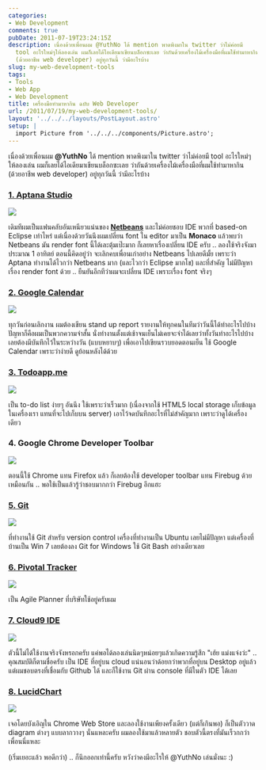 ```yaml
---
categories:
- Web Development
comments: true
pubDate: 2011-07-19T23:24:15Z
description: เนื่องด้วยเพื่อนผม @YuthNo ได้ mention พาดพิงมาใน twitter ว่าไม่ค่อยมี
  tool อะไรใหม่ๆให้ลองเล่น ผมก็เลยได้ไอเดียมาเขียนบล็อกซะเลย ว่ากันด้วยเครื่องไม้เครื่องมือที่ผมใช้ทำมาหากิน
  (ด้วยอาชีพ web developer) อยู่ทุกวันนี้ ว่ามีอะไรบ้าง
slug: my-web-development-tools
tags:
- Tools
- Web App
- Web Development
title: เครื่องมือทำมาหากิน ฉบับ Web Developer
url: /2011/07/19/my-web-development-tools/
layout: '../../../layouts/PostLayout.astro'
setup: |
  import Picture from '../../../components/Picture.astro';
---
```


เนื่องด้วยเพื่อนผม **@YuthNo** ได้ mention พาดพิงมาใน twitter ว่าไม่ค่อยมี tool อะไรใหม่ๆให้ลองเล่น ผมก็เลยได้ไอเดียมาเขียนบล็อกซะเลย ว่ากันด้วยเครื่องไม้เครื่องมือที่ผมใช้ทำมาหากิน (ด้วยอาชีพ web developer) อยู่ทุกวันนี้ ว่ามีอะไรบ้าง


### [1. Aptana Studio](http://www.aptana.com/)


[![](https://files.armno.in.th/uploads/2011/07/aptana.jpg)](https://files.armno.in.th/uploads/2011/07/aptana.jpg)

เดิมทีผมเป็นแฟนคลับอันเหนียวแน่นของ **[Netbeans](https://armno.in.th/2010/07/10/%e0%b9%81%e0%b8%99%e0%b8%b0%e0%b8%99%e0%b8%b3-netbeans-ide-%e0%b8%aa%e0%b8%b3%e0%b8%ab%e0%b8%a3%e0%b8%b1%e0%b8%9a%e0%b9%80%e0%b8%82%e0%b8%b5%e0%b8%a2%e0%b8%99%e0%b9%82%e0%b8%84%e0%b9%89%e0%b8%94-php/)** และไม่ค่อยชอบ IDE พวกที่ based-on Eclipse เท่าไหร่ แต่เนื่องด้วยวันนึงผมเปลี่ยน font ใน editor มาเป็น **Monaco** แล้วพบว่า Netbeans มัน render font นี้ได้เละตุ้มเป๊ะมาก ก็เลยหาเรื่องเปลี่ยน IDE ครับ .. ลองใช้จริงจังมาประมาณ 1 อาทิตย์ ตอนนี้คิดอยู่ว่า จะเลิกคบเพื่อนเก่าอย่าง Netbeans ไปเลยดีมั้ย เพราะว่า Aptana ทำงานได้ไวกว่า Netbeans มาก (และไวกว่า Eclipse มากโข) และที่สำคัญ ไม่มีปัญหาเรื่อง render font ด้วย .. ยืนยันอีกทีว่าผมจะเปลี่ยน IDE เพราะเรื่อง font จริงๆ


### [2. Google Calendar](http://calendar.google.com)


[![](https://files.armno.in.th/uploads/2011/07/gg_calendar.jpg)](https://files.armno.in.th/uploads/2011/07/gg_calendar.jpg)

ทุกวันก่อนเลิกงาน ผมต้องเขียน stand up report รายงานให้ทุกคนในทีมว่าวันนี้ได้ทำอะไรไปบ้าง ปัญหาก็คือผมเป็นพวกความจำสั้น นั่งทำงานตั้งแต่เช้าจนเย็นไม่เคยจะจำได้เลยว่าทั้งวันทำอะไรไปบ้าง เลยต้องมีบันทึกไว้ในระหว่างวัน (แบบหยาบๆ) เพื่อเอาไปเขียนรวบยอดตอนเย็น ใช้ Google Calendar เพราะว่าง่ายดี ดูย้อนหลังได้ด้วย


### [3. Todoapp.me](http://todoapp.me)


[![](https://files.armno.in.th/uploads/2011/07/todoapp.jpg)](https://files.armno.in.th/uploads/2011/07/todoapp.jpg)

เป็น to-do list ง่ายๆ อันนึง ใช้เพราะว่าเร็วมาก (เนื่องจากใช้ HTML5 local storage เก็บข้อมูลในเครื่องเรา แทนที่จะไปเก็บบน server) เอาไว้จดบันทึกอะไรที่ไม่สำคัญมาก เพราะว่าดูได้เครื่องเดียว


### 4. Google Chrome Developer Toolbar


[![](https://files.armno.in.th/uploads/2011/07/webdeveloper.jpg)](https://files.armno.in.th/uploads/2011/07/webdeveloper.jpg)

ตอนนี้ใช้ Chrome แทน Firefox แล้ว ก็เลยต้องใช้ developer toolbar แทน Firebug ด้วยเหมือนกัน .. พอใช้เป็นแล้วรู้ว่าชอบมากกว่า Firebug อีกแฮะ


### [5. Git](http://git-scm.com/)


[![](https://files.armno.in.th/uploads/2011/07/git.jpg)](https://files.armno.in.th/uploads/2011/07/git.jpg)

ที่ทำงานใช้ Git สำหรับ version control เครื่องที่ทำงานเป็น Ubuntu เลยไม่มีปัญหา แต่เครื่องที่บ้านเป็น Win 7 เลยต้องลง Git for Windows ใช้ Git Bash อย่างเดียวเลย


### [6. Pivotal Tracker](http://www.pivotaltracker.com/)


[![](https://files.armno.in.th/uploads/2011/07/pivotal_tracker.jpg)](https://files.armno.in.th/uploads/2011/07/pivotal_tracker.jpg)

เป็น Agile Planner ที่บริษัทใช้อยู่ครับผม


### [7. Cloud9 IDE](http://cloud9ide.com/)


[![](https://files.armno.in.th/uploads/2011/07/cloud9_ide.jpg)](https://files.armno.in.th/uploads/2011/07/cloud9_ide.jpg)

ตัวนี้ไม่ได้ใช้งานจริงจังหรอกครับ แค่พอได้ลองเล่นนิดๆหน่อยๆแล้วเกิดความรู้สึก "เฮ้ย แม่งแจ๋งว่ะ" .. คุณสมบัติก็ตามชื่อครับ เป็น IDE ที่อยู่บน cloud แน่นอนว่าด้อยกว่าพวกที่อยู่บน Desktop อยู่แล้ว แต่ผมชอบตรงที่เชื่อมกับ Github ได้ และก็ใช้งาน Git ผ่าน console ที่มีในตัว IDE ได้เลย


### [8. LucidChart](http://www.lucidchart.com)


[![](https://files.armno.in.th/uploads/2011/07/lucid_chart.jpg)](https://files.armno.in.th/uploads/2011/07/lucid_chart.jpg)

เจอโดยบังเอิญใน Chrome Web Store และลองใช้งานเพียงครั้งเดียว (แต่ก็เกินพอ) ก็เป็นตัววาด diagram ต่างๆ แบบลากวางๆ นั่นแหละครับ ผมลองใช้มาแล้วหลายตัว ชอบตัวนี้ตรงที่มันเร็วกกว่าเพื่อนนี่แหละ

(เริ่มเยอะแล้ว พอดีกว่า) .. ก็นึกออกเท่านี้ครับ หวังว่าคงมีอะไรให้ @YuthNo เล่นมั่งนะ :)
